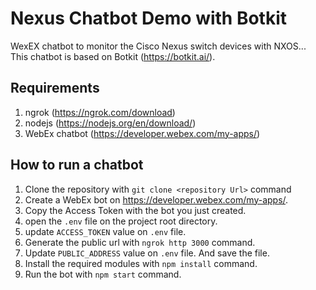 # Nexus Chatbot Demo with Botkit

WexEX chatbot to monitor the Cisco Nexus switch devices with NXOS...
This chatbot is based on Botkit (https://botkit.ai/).

## Requirements

1. ngrok (https://ngrok.com/download)
2. nodejs (https://nodejs.org/en/download/)
3. WebEx chatbot (https://developer.webex.com/my-apps/)


## How to run a chatbot

1. Clone the repository with `git clone <repository Url>` command
2. Create a WebEx bot on https://developer.webex.com/my-apps/.
3. Copy the Access Token with the bot you just created.
4. open the `.env` file on the project root directory.
5. update `ACCESS_TOKEN` value on `.env` file.
6. Generate the public url with `ngrok http 3000` command.
7. Update `PUBLIC_ADDRESS` value on `.env` file. And save the file.
8. Install the required modules with `npm install` command.
9. Run the bot with `npm start` command.


<!-- 
This is a Botkit starter kit for webex, created with the [Yeoman generator](https://github.com/howdyai/botkit/tree/master/packages/generator-botkit#readme).

To complete the configuration of this bot, make sure to update the included `.env` file with your platform tokens and credentials.

[Botkit Docs](https://botkit.ai/docs/v4)

This bot is powered by [a folder full of modules](https://botkit.ai/docs/v4/core.html#organize-your-bot-code). 
Edit the samples, and add your own in the [features/](features/) folder.
-->
